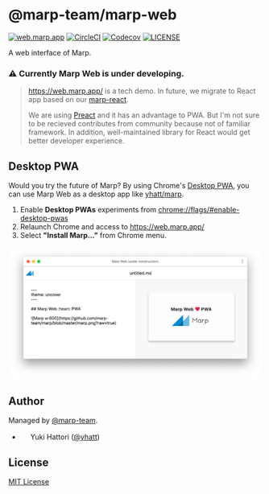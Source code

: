 # @marp-team/marp-web

[![web.marp.app](https://bit.ly/2RF9Nzn)](https://web.marp.app/)
[![CircleCI](https://img.shields.io/circleci/project/github/marp-team/marp-web/master.svg?style=flat-square&logo=circleci)](https://circleci.com/gh/marp-team/marp-web/)
[![Codecov](https://img.shields.io/codecov/c/github/marp-team/marp-web/master.svg?style=flat-square&logo=codecov)](https://codecov.io/gh/marp-team/marp-web)
[![LICENSE](https://img.shields.io/github/license/marp-team/marp-web.svg?style=flat-square)](./LICENSE)

A web interface of Marp.

### :warning: Currently Marp Web is under developing.

> https://web.marp.app/ is a tech demo. In future, we migrate to React app based on our [marp-react](https://github.com/marp-team/marp-react).
>
> We are using [Preact](https://github.com/developit/preact) and it has an advantage to PWA. But I'm not sure to be recieved contributes from community because not of familiar framework. In addition, well-maintained library for React would get better developer experience.

## Desktop PWA

Would you try the future of Marp? By using Chrome's [Desktop PWA](https://developers.google.com/web/progressive-web-apps/desktop), you can use Marp Web as a desktop app like [yhatt/marp](https://github.com/yhatt/marp).

1. Enable **Desktop PWAs** experiments from [chrome://flags/#enable-desktop-pwas](chrome://flags/#enable-desktop-pwas)
2. Relaunch Chrome and access to https://web.marp.app/
3. Select **"Install Marp..."** from Chrome menu.

![](desktop-pwa.png)

## Author

Managed by [@marp-team](https://github.com/marp-team).

- <img src="https://github.com/yhatt.png" width="16" height="16"/> Yuki Hattori ([@yhatt](https://github.com/yhatt))

## License

[MIT License](LICENSE)
